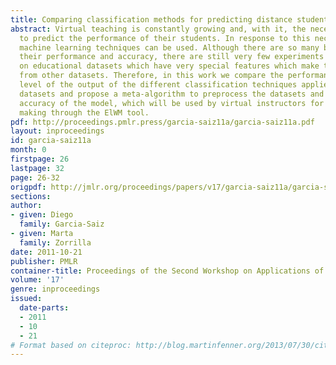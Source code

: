 ```yaml
---
title: Comparing classification methods for predicting distance students' performance
abstract: Virtual teaching is constantly growing and, with it, the necessity of instructors
  to predict the performance of their students. In response to this necessity, different
  machine learning techniques can be used. Although there are so many benchmarks comparing
  their performance and accuracy, there are still very few experiments carried out
  on educational datasets which have very special features which make them different
  from other datasets. Therefore, in this work we compare the performance and interpretation
  level of the output of the different classification techniques applied on educational
  datasets and propose a meta-algorithm to preprocess the datasets and improve the
  accuracy of the model, which will be used by virtual instructors for their decision
  making through the ElWM tool.
pdf: http://proceedings.pmlr.press/garcia-saiz11a/garcia-saiz11a.pdf
layout: inproceedings
id: garcia-saiz11a
month: 0
firstpage: 26
lastpage: 32
page: 26-32
origpdf: http://jmlr.org/proceedings/papers/v17/garcia-saiz11a/garcia-saiz11a.pdf
sections: 
author:
- given: Diego
  family: Garcia-Saiz
- given: Marta
  family: Zorrilla
date: 2011-10-21
publisher: PMLR
container-title: Proceedings of the Second Workshop on Applications of Pattern Analysis
volume: '17'
genre: inproceedings
issued:
  date-parts:
  - 2011
  - 10
  - 21
# Format based on citeproc: http://blog.martinfenner.org/2013/07/30/citeproc-yaml-for-bibliographies/
---
```

